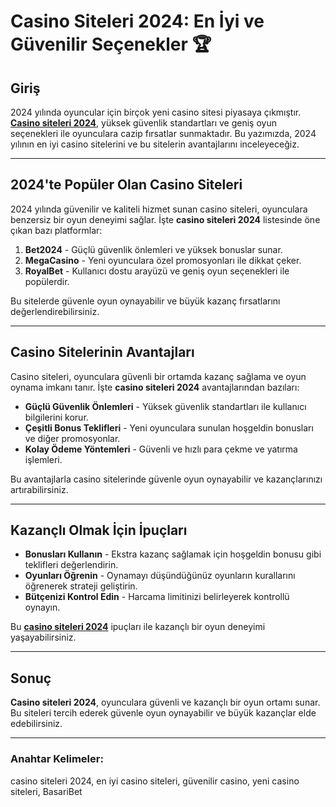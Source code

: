 # Casino Siteleri 2024: En İyi ve Güvenilir Seçenekler 🏆

## Giriş

2024 yılında oyuncular için birçok yeni casino sitesi piyasaya çıkmıştır. **[Casino siteleri 2024](https://casinotr.link/gWCRZ4)**, yüksek güvenlik standartları ve geniş oyun seçenekleri ile oyunculara cazip fırsatlar sunmaktadır. Bu yazımızda, 2024 yılının en iyi casino sitelerini ve bu sitelerin avantajlarını inceleyeceğiz.

---

## 2024'te Popüler Olan Casino Siteleri

2024 yılında güvenilir ve kaliteli hizmet sunan casino siteleri, oyunculara benzersiz bir oyun deneyimi sağlar. İşte **casino siteleri 2024** listesinde öne çıkan bazı platformlar:

1. **Bet2024** - Güçlü güvenlik önlemleri ve yüksek bonuslar sunar.
2. **MegaCasino** - Yeni oyunculara özel promosyonları ile dikkat çeker.
3. **RoyalBet** - Kullanıcı dostu arayüzü ve geniş oyun seçenekleri ile popülerdir.

Bu sitelerde güvenle oyun oynayabilir ve büyük kazanç fırsatlarını değerlendirebilirsiniz.

---

## Casino Sitelerinin Avantajları

Casino siteleri, oyunculara güvenli bir ortamda kazanç sağlama ve oyun oynama imkanı tanır. İşte **casino siteleri 2024** avantajlarından bazıları:

- **Güçlü Güvenlik Önlemleri** - Yüksek güvenlik standartları ile kullanıcı bilgilerini korur.
- **Çeşitli Bonus Teklifleri** - Yeni oyunculara sunulan hoşgeldin bonusları ve diğer promosyonlar.
- **Kolay Ödeme Yöntemleri** - Güvenli ve hızlı para çekme ve yatırma işlemleri.

Bu avantajlarla casino sitelerinde güvenle oyun oynayabilir ve kazançlarınızı artırabilirsiniz.

---

## Kazançlı Olmak İçin İpuçları

- **Bonusları Kullanın** - Ekstra kazanç sağlamak için hoşgeldin bonusu gibi teklifleri değerlendirin.
- **Oyunları Öğrenin** - Oynamayı düşündüğünüz oyunların kurallarını öğrenerek strateji geliştirin.
- **Bütçenizi Kontrol Edin** - Harcama limitinizi belirleyerek kontrollü oynayın.

Bu **[casino siteleri 2024](https://casinotr.link/gWCRZ4)** ipuçları ile kazançlı bir oyun deneyimi yaşayabilirsiniz.

---

## Sonuç

**Casino siteleri 2024**, oyunculara güvenli ve kazançlı bir oyun ortamı sunar. Bu siteleri tercih ederek güvenle oyun oynayabilir ve büyük kazançlar elde edebilirsiniz.

---

### Anahtar Kelimeler:
casino siteleri 2024, en iyi casino siteleri, güvenilir casino, yeni casino siteleri, BasariBet
